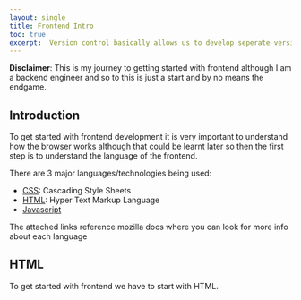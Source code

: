 ```yaml
---
layout: single
title: Frontend Intro
toc: true
excerpt:  Version control basically allows us to develop seperate versions of the application in a single folder
---
```


**Disclaimer**: This is my journey to getting started with frontend although I am a backend engineer and so to this is just a start and by no means the endgame.

## Introduction

To get started with frontend development it is very important to understand how the browser works although that could be learnt later so then the first step is to understand the language of the frontend.

There are 3 major languages/technologies being used:
- [CSS](https://developer.mozilla.org/en-US/docs/Learn/CSS/): Cascading Style Sheets
- [HTML](https://developer.mozilla.org/en-US/docs/Learn/HTML): Hyper Text Markup Language
- [Javascript](https://developer.mozilla.org/en-US/docs/Learn/JavaScript)

The attached links reference mozilla docs where you can look for more info about each language

## HTML

To get started with frontend we have to start with HTML.


